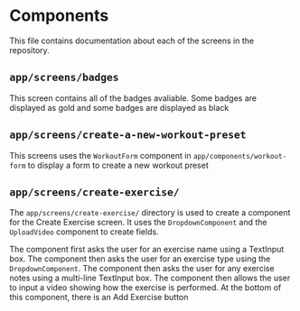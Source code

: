 # Components

This file contains documentation about each of the screens in the repository.

## `app/screens/badges`
This screen contains all of the badges avaliable. Some badges are displayed as gold and some badges are displayed as black

## `app/screens/create-a-new-workout-preset`
This screens uses the `WorkoutForm` component in `app/components/workout-form` to display a form to create a new workout preset

## `app/screens/create-exercise/`
The `app/screens/create-exercise/` directory is used to create a component for the Create Exercise screen. It uses the `DropdownComponent` and the `UploadVideo` component to create fields.

The component first asks the user for an exercise name using a TextInput box. The component then asks the user for an exercise type using the `DropdownComponent`. The component then asks the user for any exercise notes using a multi-line TextInput box. The component then allows the user to input a video showing how the exercise is performed. At the bottom of this component, there is an Add Exercise button
